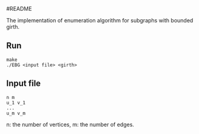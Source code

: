 #README

The implementation of enumeration algorithm for subgraphs with bounded girth. 

## Run
	make
	./EBG <input file> <girth>
## Input file
	n m
	u_1 v_1
	...
	u_m v_m
n: the number of vertices, m: the number of edges. 